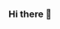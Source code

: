 ### Hi there 👋

<!--
**JacobMeyerr/JacobMeyerr** is a ✨ _special_ ✨ repository because its `README.md` (this file) appears on your GitHub profile.

Here are some ideas to get you started:

- 🔭 I’m currently working on my Aerospace Engineering degree
- 🌱 I’m currently learning how to use github
- ⚡ Fun fact: I took kindergarden twice
-->
